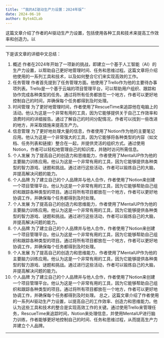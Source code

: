 ```yaml
---
title: '“我的AI驱动生产力设置：2024年版”'
date: 2024-06-10
author: ByteAILab
---
```


这篇文章介绍了作者的AI驱动生产力设置，包括使用各种工具和技术来提高工作效率和创造力。以

---
下是该文章的详细中文总结：
1. 概述
作者在2024年开始了一项新的挑战，即建立一个基于人工智能（AI）的生产力设置，以帮助自己更好地管理时间、任务和思维过程。这篇文章将介绍他使用的一系列工具和技术，以及如何整合它们来实现高效的工作。
2. 任务管理
作者首先提到了任务管理方面。他使用了Trello作为他的主要待办事项列表。Trello是一个基于云端的项目管理平台，可以帮助用户组织、跟踪和协作完成各种类型的任务。通过将所有任务都放在一个地方，作者可以更好地控制自己的时间，并确保每个任务都得到及时处理。
3. 时间管理
为了更好地管理时间，作者使用了RescueTime来追踪他在电脑上的活动。他认为这是一个非常有用的工具，因为它能够提供关于自己工作效率和浪费时间的详细报告。通过了解自己的时间分配情况，作者可以找到一些改进的地方，并采取措施来提高生产力。
4. 信息管理
为了更好地处理大量的信息，作者使用了Notion作为他的主要笔记应用。他认为这是一个非常强大的工具，因为它能够将各种类型的内容（如文档、任务列表和链接）整合在一起，并提供灵活的组织方式。通过使用Notion，作者可以轻松地管理自己的知识库，并随时访问所需信息。
5. 个人发展
为了提高自己的创造力和思维能力，作者使用了MentalUP作为他的主要脑力训练应用。他认为这是一个非常有用的工具，因为它能够提供各种类型的智力游戏、谜题和挑战。通过进行这些活动，作者可以锻炼自己的大脑，并提高解决问题的能力。
6. 个人品牌
为了建立自己的个人品牌并与他人合作，作者使用了Notion来创建一个项目管理平台。他认为这是一个非常有用的工具，因为它能够帮助自己组织和跟踪各种类型的项目。通过将所有项目都放在一个地方，作者可以更好地协调工作，并确保每个任务都得到及时处理。
7. 个人发展
为了提高自己的创造力和思维能力，作者使用了MentalUP作为他的主要脑力训练应用。他认为这是一个非常有用的工具，因为它能够提供各种类型的智力游戏、谜题和挑战。通过进行这些活动，作者可以锻炼自己的大脑，并提高解决问题的能力。
8. 个人品牌
为了建立自己的个人品牌并与他人合作，作者使用了Notion来创建一个项目管理平台。他认为这是一个非常有用的工具，因为它能够帮助自己组织和跟踪各种类型的项目。通过将所有项目都放在一个地方，作者可以更好地协调工作，并确保每个任务都得到及时处理。
9. 个人发展
为了提高自己的创造力和思维能力，作者使用了MentalUP作为他的主要脑力训练应用。他认为这是一个非常有用的工具，因为它能够提供各种类型的智力游戏、谜题和挑战。通过进行这些活动，作者可以锻炼自己的大脑，并提高解决问题的能力。
10. 个人品牌
为了建立自己的个人品牌并与他人合作，作者使用了Notion来创建一个项目管理平台。他认为这是一个非常有用的工具，因为它能够帮助自己组织和跟踪各种类型的项目。通过将所有项目都放在一个地方，作者可以更好地协调工作，并确保每个任务都得到及时处理。
总之，这篇文章介绍了作者使用的一系列AI驱动生产力设置，以提高自己的工作效率、创造力和思维能力。他认为这些工具和技术的整合是实现高效工作的关键。通过使用Trello来管理任务，RescueTime来追踪时间，Notion来处理信息，并使用MentalUP进行脑力训练，作者能够更好地控制自己的时间、任务和思维过程，从而提高生产力并建立个人品牌。
---


